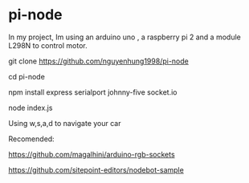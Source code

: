 # pi-node

In my project, Im using an arduino uno , a raspberry pi 2 and a module L298N to control motor.

git clone https://github.com/nguyenhung1998/pi-node

cd pi-node

npm install express serialport johnny-five socket.io

node index.js

Using w,s,a,d to navigate your car

Recomended: 

https://github.com/magalhini/arduino-rgb-sockets

https://github.com/sitepoint-editors/nodebot-sample
